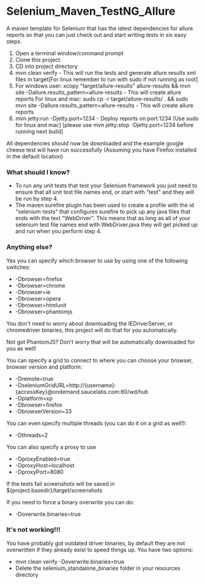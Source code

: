 
Selenium_Maven_TestNG_Allure
=======================


A maven template for Selenium that has the latest dependencies for allure reports so that you can just check out and start writing tests in six easy steps.


1. Open a terminal window/command prompt
2. Clone this project.
3. CD into project directory
4. mvn clean verify - This will run the tests and generate allure results xml files in target[For linux remember to run with sudo if not running as root]
5. For windows user: xcopy "target/allure-results" allure-results && mvn site -Dallure.results_pattern=allure-results - This will create allure reports
For linux and mac: sudo cp -r target/allure-results/ . && sudo mvn site -Dallure.results_pattern=allure-results - This will create allure reports
6. mvn jetty:run -Djetty.port=1234 - Deploy reports on port:1234 [Use sudo for linux and mac]
[please use mvn jetty:stop -Djetty.port=1234 before running next build]

All dependencies should now be downloaded and the example google cheese test will have run successfully (Assuming you have Firefox installed in the default location)

### What should I know?

- To run any unit tests that test your Selenium framework you just need to ensure that all unit test file names end, or start with "test" and they will be run by step 4.
- The maven surefire plugin has been used to create a profile with the id "selenium-tests" that configures surefire to pick up any java files that ends with the text "WebDriver".  This means that as long as all of your selenium test file names end with WebDriver.java they will get picked up and run when you perform step 4.

### Anything else?

Yes you can specify which browser to use by using one of the following switches:

- -Dbrowser=firefox
- -Dbrowser=chrome
- -Dbrowser=ie
- -Dbrowser=opera
- -Dbrowser=htmlunit
- -Dbrowser=phantomjs

You don't need to worry about downloading the IEDriverServer, or chromedriver binaries, this project will do that for you automatically.

Not got PhantomJS?  Don't worry that will be automatically downloaded for you as well!

You can specify a grid to connect to where you can choose your browser, browser version and platform:

- -Dremote=true 
- -DseleniumGridURL=http://{username}:{accessKey}@ondemand.saucelabs.com:80/wd/hub 
- -Dplatform=xp 
- -Dbrowser=firefox 
- -DbrowserVersion=33

You can even specify multiple threads (you can do it on a grid as well!):

- -Dthreads=2

You can also specify a proxy to use

- -DproxyEnabled=true
- -DproxyHost=localhost
- -DproxyPort=8080

If the tests fail screenshots will be saved in ${project.basedir}/target/screenshots

If you need to force a binary overwrite you can do:

- -Doverwrite.binaries=true

### It's not working!!!

You have probably got outdated driver binaries, by default they are not overwritten if they already exist to speed things up.  You have two options:

- mvn clean verify -Doverwrite.binaries=true
- Delete the selenium_standalone_binaries folder in your resources directory
